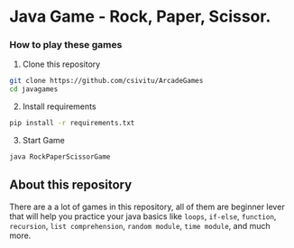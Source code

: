 # Java Game - Rock, Paper, Scissor.



### How to play these games

1. Clone this repository

```bash
git clone https://github.com/csivitu/ArcadeGames
cd javagames
```

2. Install requirements

```bash
pip install -r requirements.txt
```

3. Start Game

```bash
java RockPaperScissorGame
```



## About this repository

There are a a lot of games in this repository, all of them are beginner lever that will help you practice your java basics like `loops`, `if-else`, `function`, `recursion`, `list comprehension`, `random module`, `time module`, and much more.


